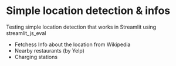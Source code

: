 # Simple location detection & infos
Testing simple location detection that works in Streamlit using streamlit_js_eval
- Fetchess Info about the location from Wikipedia
- Nearby restaurants (by Yelp)
- Charging stations
